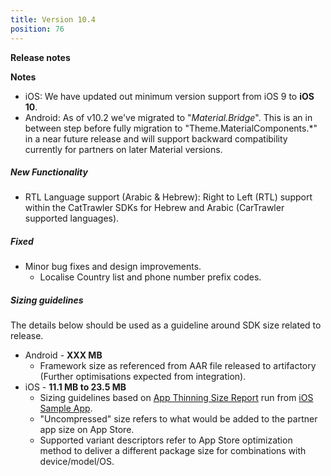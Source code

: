 ```yaml
---
title: Version 10.4
position: 76
---
```

**Release notes**

**Notes** 
* iOS: We have updated out minimum version support from iOS 9 to **iOS 10**.
* Android: As of v10.2 we've migrated to "_Material.Bridge_". This is an in between step before fully migration to "Theme.MaterialComponents.*" in a near future release and will support backward compatibility currently for partners on later Material versions.

##### New Functionality
* RTL Language support (Arabic & Hebrew): Right to Left (RTL) support within the CatTrawler SDKs for Hebrew and Arabic (CarTrawler supported languages).

##### Fixed
* Minor bug fixes and design improvements.
  * Localise Country list and phone number prefix codes.
   
   
##### Sizing guidelines
The details below should be used as a guideline around SDK size related to release.
* Android - **XXX MB**
  * Framework size as referenced from AAR file released to artifactory (Further optimisations expected from integration).
* iOS - **11.1 MB to 23.5 MB**
  * Sizing guidelines based on <a href="https://github.com/cartrawler/cartrawler.github.io/blob/master/ios-report.txt" target="_blank">App Thinning Size Report</a> run from <a href="https://github.com/cartrawler/cartrawler-ios-integration" target="_blank">iOS Sample App</a>.
  * "Uncompressed" size refers to what would be added to the partner app size on App Store.
  * Supported variant descriptors refer to App Store optimization method to deliver a different package size for combinations with device/model/OS.